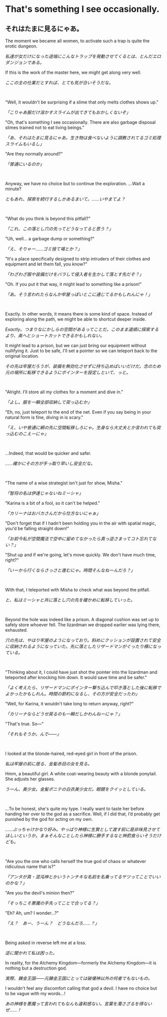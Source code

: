 # That's something I see occasionally.

## それはたまに見るにゃあ。

The moment we became all women, to activate such a trap is quite the erotic dungeon.

*私達が女だけになった途端にこんなトラップを発動させてくるとは、とんだエロダンジョンである。*

If this is the work of the master here, we might get along very well.

*ここの主の仕業だとすれば、とても気が合いそうだな。*

&nbsp;

"Well, it wouldn't be surprising if a slime that only melts clothes shows up."

*「こりゃあ服だけ溶かすスライムが出てきてもおかしくないぞ」*

"Oh, that's something I see occasionally. There are also garbage disposal slimes trained not to eat living beings."

*「あ、それはたまに見るにゃあ。生き物は食べないように調教されてるゴミ処理スライムもいるし」*

"Are they normally around?"

*「普通にいるのか」*

&nbsp;

Anyway, we have no choice but to continue the exploration. ...Wait a minute?

*ともあれ、探索を続行するしかあるまいて。……いやまてよ？*

&nbsp;

"What do you think is beyond this pitfall?"

*「これ、この落とし穴の先ってどうなってると思う？」*

"Uh, well... a garbage dump or something?"

*「え、そりゃー……ゴミ捨て場とか？」*

"It's a place specifically designed to strip intruders of their clothes and equipment and let them fall, you know?"

*「わざわざ服や装備だけをバラして侵入者を生かして落とす先だぞ？」*

"Oh. If you put it that way, it might lead to something like a prison!"

*「あ。そう言われたらなんか牢屋っぽいとこに通じてるかもしれんにゃ！」*

&nbsp;

Exactly. In other words, it means there is some kind of space. Instead of exploring along the path, we might be able to shortcut deeper inside.

*Exactly。つまりなにかしらの空間があるってことだ。このまま道順に探索するより、奥へとショートカットできるかもしれない。*

It might lead to a prison, but we can just bring our equipment without nullifying it. Just to be safe, I'll set a pointer so we can teleport back to the original location.

*その先は牢屋だろうが、装備を無効化させずに持ち込めばいいだけだ。念のため元の場所に転移できるようにポインターを設定しといて、っと。*

&nbsp;

"Alright. I'll store all my clothes for a moment and dive in."

*「よし。服を一瞬全部収納して突っ込むか」*

"Eh, no, just teleport to the end of the net. Even if you say being in your natural form is fine, diving in is scary."

*「え、いや普通に網の先に空間転移しろにゃ。生身なら大丈夫とか言われても突っ込むのこえーにゃ」*

&nbsp;

...Indeed, that would be quicker and safer.

*……確かにその方が手っ取り早いし安全だな。*

&nbsp;

"The name of a wise strategist isn't just for show, Misha."

*「智将の名は伊達じゃないねミーシャ」*

"Karina is a bit of a fool, so it can't be helped."

*「カリーナはおバカさんだから仕方ないにゃぁ」*

"Don't forget that if I hadn't been holding you in the air with spatial magic, you'd be falling straight down!"

*「お前今私が空間魔法で空中に留めてなかったら真っ逆さまってコト忘れてない？」*

"Shut up and if we're going, let's move quickly. We don't have much time, right?"

*「いーから行くならさっさと進むにゃ。時間そんなねーんだろ？」*

&nbsp;

With that, I teleported with Misha to check what was beyond the pitfall.

*と、私はミーシャと共に落とし穴の先を確かめに転移していった。*

&nbsp;

Beyond the hole was indeed like a prison. A diagonal cushion was set up to safely store whoever fell. The lizardman we dropped earlier was lying there, exhausted.

*穴の先は、やはり牢屋のようになっており。斜めにクッションが設置されて安全に収納されるようになっていた。先に落としたリザードマンがぐったり横になっている。*

&nbsp;

"Thinking about it, I could have just shot the pointer into the lizardman and teleported after knocking him down. It would save time and be safer."

*「よく考えたら、リザードマンにポインター撃ち込んで叩き落とした後に転移でよかったかもしれん。時間の節約になるし、その方が安全だったわ」*

"Well, for Karina, it wouldn't take long to return anyway, right?"

*「カリーナならどうせ戻るのも一瞬だしかわんねーにゃ？」*

"That's true. So—"

*「それもそうか。んで――」*

&nbsp;

I looked at the blonde-haired, red-eyed girl in front of the prison.

*私は牢屋の前に居る、金髪赤目の女を見る。*

Hmm, a beautiful girl. A white coat-wearing beauty with a blonde ponytail. She adjusts her glasses.

*うーん、美少女。金髪ポニテの白衣美少女だ。眼鏡をクイッとしている。*

&nbsp;

...To be honest, she's quite my type. I really want to taste her before handing her over to the god as a sacrifice. Well, if I did that, I’d probably get punished by the god for acting on my own.

*……ぶっちゃけかなり好み。やっぱり神様に生贄として渡す前に是非味見させてほしいというか。まぁそんなことしたら神様に勝手するなと神罰食らいそうだけども。*

&nbsp;

"Are you the one who calls herself the true god of chaos or whatever ridiculous name that is?"

*「アンタが真・混沌神とかいうトンチキな名前を名乗ってるヤツってことでいいのかな？」*

"Are you the devil's minion then?"

*「そっちこそ悪魔の手先ってことで合ってる？」*

"Eh? Ah, um? I wonder...?"

*「え？　あー、うーん？　どうなんだろ……？」*

&nbsp;

Being asked in reverse left me at a loss.

*逆に聞かれて私は困った。*

In reality, for the Alchemy Kingdom—formerly the Alchemy Kingdom—it is nothing but a destruction god.

*実際、錬金王国――元錬金王国にとっては破壊神以外の何者でもないもの。*

I wouldn't feel any discomfort calling that god a devil. I have no choice but to be vague with my words...!

*あの神様を悪魔って言われてもなんも違和感ない。言葉を濁さざるを得ないぜ……！*

&nbsp;

&nbsp;
